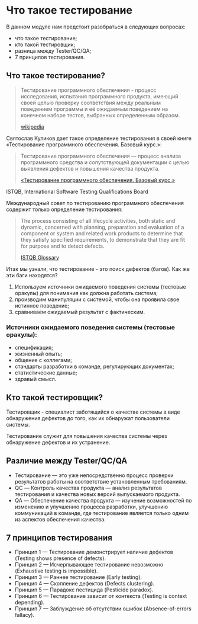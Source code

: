 # Что такое тестирование

В данном модуле нам предстоит разобраться в следующих вопросах:

+ что такое тестирование;
+ кто такой тестировщик;
+ разница между Tester/QC/QA;
+ 7 принципов тестирования.

## Что такое тестирование?

> Тестирование программного обеспечения - процесс исследования, испытания программного продукта, имеющий своей целью
> проверку соответствия между реальным поведением программы и её ожидаемым поведением на конечном наборе тестов,
> выбранных определенным образом.
>
> [wikipedia](https://ru.wikipedia.org/wiki/Тестирование_программного_обеспечения)

Святослав Куликов дает такое определение тестирования в своей книге «Тестирование программного обеспечения. Базовый
курс.»:

> Тестирование программного обеспечения — процесс анализа программного средства и сопутствующей документации с целью
> выявления дефектов и повышения качества продукта.
>
> [«Тестирование программного обеспечения. Базовый курс.»](https://svyatoslav.biz/software_testing_book/)

ISTQB, International Software Testing Qualifications Board

Международный совет по тестированию программного обеспечения содержит только определение тестирования:

> The process consisting of all lifecycle activities, both static and dynamic, concerned with planning, preparation and
> evaluation of a component or system and related work products to determine that they satisfy specified requirements,
> to demonstrate that they are fit for purpose and to detect defects.
>
> [ISTQB Glossary](https://glossary.istqb.org/en_US/term/testing-4-2)

Итак мы узнали, что тестирование - это поиск дефектов (багов). Как же эти баги находятся?

1. Используем источники ожидаемого поведения системы (тестовые оракулы) для понимания как должна работать система;
2. производим манипуляции с системой, чтобы она проявила свое истинное поведение;
3. сравниваем ожидаемый результат с фактическим.

### Источники ожидаемого поведения системы (тестовые оракулы):

+ спецификация;
+ жизненный опыть;
+ общение с коллегами;
+ стандарты разработки в команде, регулирующих документах;
+ статистические данные;
+ здравый смысл.

## Кто такой тестировщик?

Тестировщик - специалист заботящийся о качестве системы в виде обнаружения дефектов до того, как их обнаружат
пользователи системы.

Тестирование служит для повышения качества системы через обнаружение дефектов и их устранение.

## Различие между Tester/QC/QA

+ Тестирование — это уже непосредственно процесс проверки результатов работы на соответствие установленным требованиям.
+ QC — Контроль качества продукта — анализ результатов тестирования и качества новых версий выпускаемого продукта.
+ QA — Обеспечение качества продукта — изучение возможностей по изменению и улучшению процесса разработки, улучшению
  коммуникаций в команде, где тестирование является только одним из аспектов обеспечения качества.

## 7 принципов тестирования

+ Принцип 1 — Тестирование демонстрирует наличие дефектов (Testing shows presence of defects).
+ Принцип 2 — Исчерпывающее тестирование невозможно (Exhaustive testing is impossible).
+ Принцип 3 — Раннее тестирование (Early testing).
+ Принцип 4 — Скопление дефектов (Defects clustering).
+ Принцип 5 — Парадокс пестицида (Pesticide paradox).
+ Принцип 6 — Тестирование зависит от контекста (Testing is context depending).
+ Принцип 7 — Заблуждение об отсутствии ошибок (Absence-of-errors fallacy).
